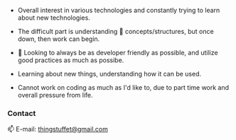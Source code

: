 - Overall interest in various technologies and constantly trying to learn about new technologies.
- The difficult part is understanding 🧠 concepts/structures, but once down, then work can begin.
- 🎯 Looking to always be as developer friendly as possible, and utilize good practices as much as possibe.
- Learning about new things, understanding how it can be used.

- Cannot work on coding as much as I'd like to, due to part time work and overall pressure from life.

### Contact
📫  E-mail: thingstuffet@gmail.com
